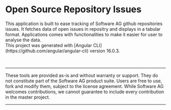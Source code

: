 # Open Source Repository Issues

<p>
This application is built to ease tracking of Software AG github repositories issues. It fetches data of open issues in repositry and displays in a tabular format. Applications comes with functionalities to make it easier for user to analyse the data. 
<br />
This project was generated with [Angular CLI](https://github.com/angular/angular-cli) version 16.0.3.
</p>
<br/>

<hr>
<p>These tools are provided as-is and without warranty or support. They do not constitute part of the Software AG product suite. Users are free to use, fork and modify them, subject to the license agreement. While Software AG welcomes contributions, we cannot guarantee to include every contribution in the master project.
</p>
<hr>
